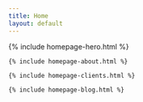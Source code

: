 ```yaml
---
title: Home
layout: default
---
```



{% include homepage-hero.html %}

<main id="main">

	{% include homepage-about.html %}

	{% include homepage-clients.html %}

	{% include homepage-blog.html %}

</main><!-- End #main -->